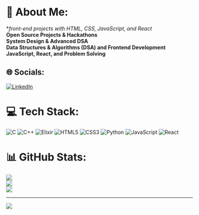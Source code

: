 # 💫 About Me:
**front-end projects with HTML, CSS, JavaScript, and React*<br>**Open Source Projects & Hackathons**<br> **System Design & Advanced DSA**<br>**Data Structures & Algorithms (DSA) and Frontend Development**  <br>**JavaScript, React, and Problem Solving**


## 🌐 Socials:
[![LinkedIn](https://img.shields.io/badge/LinkedIn-%230077B5.svg?logo=linkedin&logoColor=white)](https://linkedin.com/in/ShivaShankarKotte) 

# 💻 Tech Stack:
![C](https://img.shields.io/badge/c-%2300599C.svg?style=for-the-badge&logo=c&logoColor=white) ![C++](https://img.shields.io/badge/c++-%2300599C.svg?style=for-the-badge&logo=c%2B%2B&logoColor=white) ![Elixir](https://img.shields.io/badge/elixir-%234B275F.svg?style=for-the-badge&logo=elixir&logoColor=white) ![HTML5](https://img.shields.io/badge/html5-%23E34F26.svg?style=for-the-badge&logo=html5&logoColor=white) ![CSS3](https://img.shields.io/badge/css3-%231572B6.svg?style=for-the-badge&logo=css3&logoColor=white) ![Python](https://img.shields.io/badge/python-3670A0?style=for-the-badge&logo=python&logoColor=ffdd54) ![JavaScript](https://img.shields.io/badge/javascript-%23323330.svg?style=for-the-badge&logo=javascript&logoColor=%23F7DF1E) ![React](https://img.shields.io/badge/react-%2320232a.svg?style=for-the-badge&logo=react&logoColor=%2361DAFB)
# 📊 GitHub Stats:
![](https://github-readme-stats.vercel.app/api?username=shivashankar9346&theme=dark&hide_border=false&include_all_commits=false&count_private=false)<br/>
![](https://nirzak-streak-stats.vercel.app/?user=shivashankar9346&theme=dark&hide_border=false)<br/>
![](https://github-readme-stats.vercel.app/api/top-langs/?username=shivashankar9346&theme=dark&hide_border=false&include_all_commits=false&count_private=false&layout=compact)

---
[![](https://visitcount.itsvg.in/api?id=shivashankar9346&icon=0&color=0)](https://visitcount.itsvg.in)

<!-- Proudly created with GPRM ( https://gprm.itsvg.in ) -->

